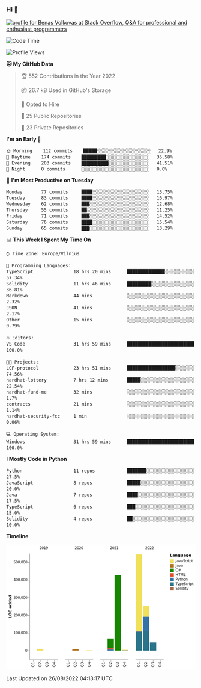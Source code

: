 ### Hi 👋
<a href="https://stackoverflow.com/users/14954249/benas-volkovas"><img src="https://stackoverflow.com/users/flair/14954249.png?theme=dark" width="208" height="58" alt="profile for Benas Volkovas at Stack Overflow, Q&amp;A for professional and enthusiast programmers" title="profile for Benas Volkovas at Stack Overflow, Q&amp;A for professional and enthusiast programmers"></a>

<!--START_SECTION:waka-->
![Code Time](http://img.shields.io/badge/Code%20Time-838%20hrs%205%20mins-blue)

![Profile Views](http://img.shields.io/badge/Profile%20Views-24-blue)

**🐱 My GitHub Data** 

> 🏆 552 Contributions in the Year 2022
 > 
> 📦 26.7 kB Used in GitHub's Storage 
 > 
> 💼 Opted to Hire
 > 
> 📜 25 Public Repositories 
 > 
> 🔑 23 Private Repositories  
 > 
**I'm an Early 🐤** 

```text
🌞 Morning    112 commits    █████░░░░░░░░░░░░░░░░░░░░   22.9% 
🌆 Daytime    174 commits    █████████░░░░░░░░░░░░░░░░   35.58% 
🌃 Evening    203 commits    ██████████░░░░░░░░░░░░░░░   41.51% 
🌙 Night      0 commits      ░░░░░░░░░░░░░░░░░░░░░░░░░   0.0%

```
📅 **I'm Most Productive on Tuesday** 

```text
Monday       77 commits     ████░░░░░░░░░░░░░░░░░░░░░   15.75% 
Tuesday      83 commits     ████░░░░░░░░░░░░░░░░░░░░░   16.97% 
Wednesday    62 commits     ███░░░░░░░░░░░░░░░░░░░░░░   12.68% 
Thursday     55 commits     ██░░░░░░░░░░░░░░░░░░░░░░░   11.25% 
Friday       71 commits     ███░░░░░░░░░░░░░░░░░░░░░░   14.52% 
Saturday     76 commits     ████░░░░░░░░░░░░░░░░░░░░░   15.54% 
Sunday       65 commits     ███░░░░░░░░░░░░░░░░░░░░░░   13.29%

```


📊 **This Week I Spent My Time On** 

```text
⌚︎ Time Zone: Europe/Vilnius

💬 Programming Languages: 
TypeScript               18 hrs 20 mins      ██████████████░░░░░░░░░░░   57.34% 
Solidity                 11 hrs 46 mins      █████████░░░░░░░░░░░░░░░░   36.81% 
Markdown                 44 mins             ░░░░░░░░░░░░░░░░░░░░░░░░░   2.32% 
JSON                     41 mins             ░░░░░░░░░░░░░░░░░░░░░░░░░   2.17% 
Other                    15 mins             ░░░░░░░░░░░░░░░░░░░░░░░░░   0.79%

🔥 Editors: 
VS Code                  31 hrs 59 mins      █████████████████████████   100.0%

🐱‍💻 Projects: 
LCF-protocol             23 hrs 51 mins      ██████████████████░░░░░░░   74.56% 
hardhat-lottery          7 hrs 12 mins       █████░░░░░░░░░░░░░░░░░░░░   22.54% 
hardhat-fund-me          32 mins             ░░░░░░░░░░░░░░░░░░░░░░░░░   1.7% 
contracts                21 mins             ░░░░░░░░░░░░░░░░░░░░░░░░░   1.14% 
hardhat-security-fcc     1 min               ░░░░░░░░░░░░░░░░░░░░░░░░░   0.06%

💻 Operating System: 
Windows                  31 hrs 59 mins      █████████████████████████   100.0%

```

**I Mostly Code in Python** 

```text
Python                   11 repos            ███████░░░░░░░░░░░░░░░░░░   27.5% 
JavaScript               8 repos             █████░░░░░░░░░░░░░░░░░░░░   20.0% 
Java                     7 repos             ████░░░░░░░░░░░░░░░░░░░░░   17.5% 
TypeScript               6 repos             ███░░░░░░░░░░░░░░░░░░░░░░   15.0% 
Solidity                 4 repos             ██░░░░░░░░░░░░░░░░░░░░░░░   10.0%

```


**Timeline**

![Chart not found](https://raw.githubusercontent.com/BenasVolkovas/BenasVolkovas/main/charts/bar_graph.png) 


 Last Updated on 26/08/2022 04:13:17 UTC
<!--END_SECTION:waka-->
